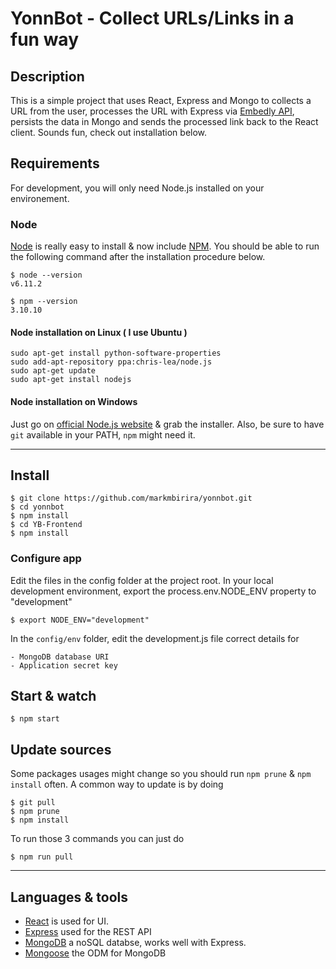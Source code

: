 # YonnBot - Collect URLs/Links in a fun way

## Description
This is a simple project that uses React, Express and Mongo to collects a URL from the user,
processes the URL with Express via [Embedly API](https://embedly.com), persists the data in Mongo
and sends the processed link back to the React client. Sounds fun, check out installation below.

## Requirements

For development, you will only need Node.js installed on your environement.

### Node

[Node](http://nodejs.org/) is really easy to install & now include [NPM](https://npmjs.org/).
You should be able to run the following command after the installation procedure
below.

    $ node --version
    v6.11.2

    $ npm --version
    3.10.10


#### Node installation on Linux ( I use Ubuntu )

    sudo apt-get install python-software-properties
    sudo add-apt-repository ppa:chris-lea/node.js
    sudo apt-get update
    sudo apt-get install nodejs

#### Node installation on Windows

Just go on [official Node.js website](http://nodejs.org/) & grab the installer.
Also, be sure to have `git` available in your PATH, `npm` might need it.

---

## Install

    $ git clone https://github.com/markmbirira/yonnbot.git
    $ cd yonnbot
    $ npm install
    $ cd YB-Frontend
    $ npm install

### Configure app

Edit the files in the config folder at the project root.
In your local development environment, export the process.env.NODE_ENV property to "development"
    
    $ export NODE_ENV="development"

In the `config/env` folder, edit the development.js file correct details for

    - MongoDB database URI
    - Application secret key


## Start & watch

    $ npm start

## Update sources

Some packages usages might change so you should run `npm prune` & `npm install` often.
A common way to update is by doing

    $ git pull
    $ npm prune
    $ npm install

To run those 3 commands you can just do

    $ npm run pull

---

## Languages & tools

- [React](http://facebook.github.io/react) is used for UI.
- [Express](https://expressjs.com) used for the REST API
- [MongoDB](https://mongodb.com) a noSQL databse, works well with Express.
- [Mongoose](https://mongoosejs.com) the ODM for MongoDB
